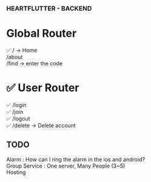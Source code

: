 ### HEARTFLUTTER - BACKEND

# Global Router

✅ / -> Home  
/about  
/find -> enter the code

# ✅ User Router

✅ /login  
✅ /join  
✅ /logout  
✅ /delete -> Delete account

## TODO

Alarm : How can I ring the alarm in the ios and android?  
Group Service : One server, Many People (3~5)  
Hosting
